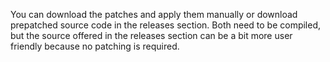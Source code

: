 You can download the patches and apply them manually or download prepatched source code in the releases section. Both need to be compiled, but the source offered in the releases section can be a bit more user friendly because no patching is required.
